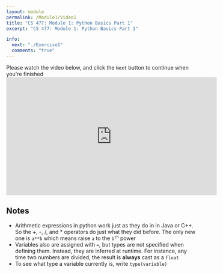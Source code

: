 ```yaml
---
layout: module
permalink: /Module1/Video1
title: "CS 477: Module 1: Python Basics Part 1"
excerpt: "CS 477: Module 1: Python Basics Part 1"

info:
  next: "./Exercise1"
  comments: "true"
---
```


<p>
Please watch the video below, and click the <code>Next</code> button to continue when you're finished

<iframe width="560" height="315" src="https://www.youtube.com/embed/8d4TJLAPk2A" frameborder="0" allow="accelerometer; autoplay; clipboard-write; encrypted-media; gyroscope; picture-in-picture" allowfullscreen></iframe>

<h2>Notes</h2>

<ul>
<li>Arithmetic expressions in python work just as they do in in Java or C++.  So the +, -, /, and * operators do just what they did before.  The only new one is <code>a**b</code> which means raise <code>a</code> to the <code>b<SUP>th</SUP></code> power</li>
<li>Variables also are assigned with <code>=</code>, but types are not specified when defining them.  Instead, they are inferred at runtime.  For instance, any time two numbers are divided, the result is <b>always</b> cast as a <code>float</code></li>
<li>To see what type a variable currently is, write <code>type(variable)</code></li>
</ul>